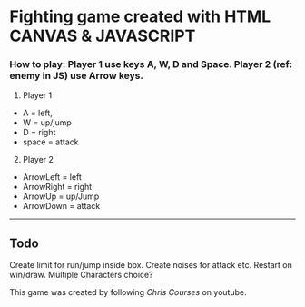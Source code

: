 # Fighting game created with HTML CANVAS & JAVASCRIPT

### How to play: Player 1 use keys A, W, D and Space. Player 2 (ref: enemy in JS) use Arrow keys.

1. Player 1

- A = left,
- W = up/jump
- D = right
- space = attack

2. Player 2

- ArrowLeft = left
- ArrowRight = right
- ArrowUp = up/Jump
- ArrowDown = attack

---

## Todo

Create limit for run/jump inside box.
Create noises for attack etc.
Restart on win/draw.
Multiple Characters choice?

This game was created by following _Chris Courses_ on youtube.
